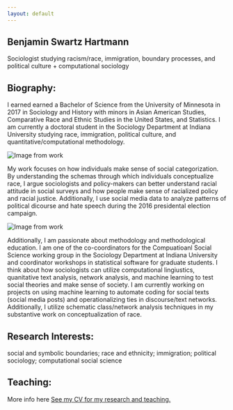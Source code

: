 ```yaml
---
layout: default
---
```

Benjamin Swartz Hartmann
---
Sociologist studying racism/race, immigration, boundary processes, and political culture + computational sociology

Biography:
---

I earned earned a Bachelor of Science from the University of Minnesota in 2017 in Sociology and History with minors in Asian American Studies, Comparative Race and Ethnic Studies in the United States, and Statistics. I am currently a doctoral student in the Sociology Department at Indiana University studying race, immigration, political culture, and quantitative/computational methodology.

![Image from work](https://hartmannbs.github.io/sociology/images/kernel_diff.png)

My work focuses on how individuals make sense of social categorization. By understanding the schemas through which individuals conceptualize race, I argue sociologists and policy-makers can better understand racial attitude in social surveys and how people make sense of racialized policy and racial justice. Additionally, I use social media data to analyze patterns of political dicourse and hate speech during the 2016 presidental election campaign.

![Image from work](https://hartmannbs.github.io/sociology/images/cand_real.jpeg)

Additionally, I am passionate about methodology and methodological education. I am one of the co-coordinators for the Compuatioanl Social Science working group in the Sociology Department at Indiana University and coordinator workshops in statistical software for graduate students. I think about how sociologists can utilize computational lingiustics, quanitative text analysis, network analysis, and machine learning to test social theories and make sense of society. I am currently working on projects on using machine learning to automate coding for social texts (social media posts) and operationalizing ties in discourse/text networks. Additionally, I utilize schematic class/network analysis techniques in my substantive work on conceptualization of race.

Research Interests:
---
social and symbolic boundaries; race and ethnicity; immigration; political sociology; computational social science

Teaching:
---
More info here
[See my CV for my research and teaching.](link)



